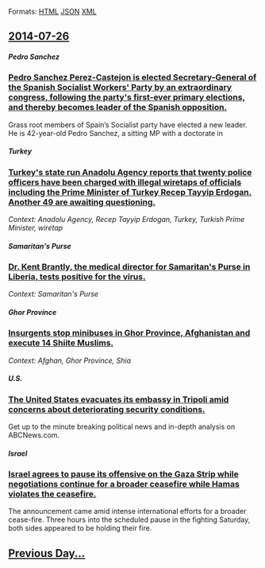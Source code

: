 
Formats: [HTML](2014/07/26/index.html)  [JSON](2014/07/26/index.json)  [XML](2014/07/26/index.xml)  

## [2014-07-26](/news/2014/07/26/index.md)

##### Pedro Sanchez
### [Pedro Sanchez Perez-Castejon is elected Secretary-General of the Spanish Socialist Workers' Party by an extraordinary congress, following the party's first-ever primary elections, and thereby becomes leader of the Spanish opposition. ](/news/2014/07/26/pedro-sa-nchez-pa-c-rez-casteja3n-is-elected-secretary-general-of-the-spanish-socialist-workers-party-by-an-extraordinary-congress-following.md)
Grass root members of Spain’s Socialist party have elected a new leader. He is 42-year-old Pedro Sanchez, a sitting MP with a doctorate in

##### Turkey
### [Turkey's state run Anadolu Agency reports that twenty police officers have been charged with illegal wiretaps of officials including the Prime Minister of Turkey Recep Tayyip Erdogan. Another 49 are awaiting questioning. ](/news/2014/07/26/turkey-s-state-run-anadolu-agency-reports-that-twenty-police-officers-have-been-charged-with-illegal-wiretaps-of-officials-including-the-pri.md)
_Context: Anadolu Agency, Recep Tayyip Erdogan, Turkey, Turkish Prime Minister, wiretap_

##### Samaritan's Purse
### [Dr. Kent Brantly, the medical director for Samaritan's Purse in Liberia, tests positive for the virus. ](/news/2014/07/26/dr-kent-brantly-the-medical-director-for-samaritan-s-purse-in-liberia-tests-positive-for-the-virus.md)
_Context: Samaritan's Purse_

##### Ghor Province
### [Insurgents stop minibuses in Ghor Province, Afghanistan and execute 14 Shiite Muslims. ](/news/2014/07/26/insurgents-stop-minibuses-in-ghar-province-afghanistan-and-execute-14-shiite-muslims.md)
_Context: Afghan, Ghor Province, Shia_

##### U.S.
### [The United States evacuates its embassy in Tripoli amid concerns about deteriorating security conditions. ](/news/2014/07/26/the-united-states-evacuates-its-embassy-in-tripoli-amid-concerns-about-deteriorating-security-conditions.md)
Get up to the minute breaking political news and in-depth analysis on ABCNews.com.

##### Israel
### [Israel agrees to pause its offensive on the Gaza Strip while negotiations continue for a broader ceasefire while Hamas violates the ceasefire. ](/news/2014/07/26/israel-agrees-to-pause-its-offensive-on-the-gaza-strip-while-negotiations-continue-for-a-broader-ceasefire-while-hamas-violates-the-ceasefir.md)
The announcement came amid intense international efforts for a broader cease-fire. Three hours into the scheduled pause in the fighting Saturday, both sides appeared to be holding their fire.

## [Previous Day...](/news/2014/07/25/index.md)

